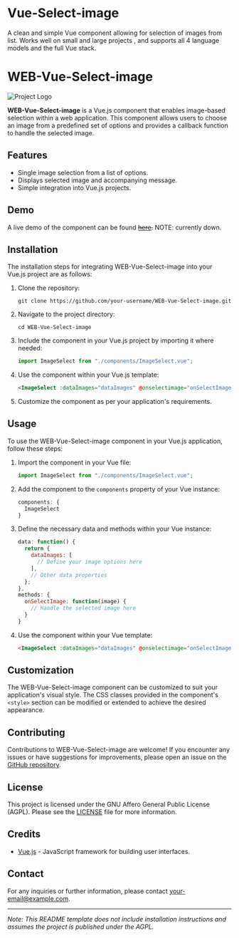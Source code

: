 # Vue-Select-image
A clean and simple Vue component allowing for selection of images from list. Works well on small and large projects , and supports all 4 language models and the full Vue stack.

# WEB-Vue-Select-image

![Project Logo](/assets/robot.gif)

**WEB-Vue-Select-image** is a Vue.js component that enables image-based selection within a web application. This component allows users to choose an image from a predefined set of options and provides a callback function to handle the selected image.

## Features

- Single image selection from a list of options.
- Displays selected image and accompanying message.
- Simple integration into Vue.js projects.

## Demo

A live demo of the component can be found ~~[here](https://openco.ca/vue-select).~~ NOTE: currently down.

## Installation

The installation steps for integrating WEB-Vue-Select-image into your Vue.js project are as follows:

1. Clone the repository:
   ```
   git clone https://github.com/your-username/WEB-Vue-Select-image.git
   ```

2. Navigate to the project directory:
   ```
   cd WEB-Vue-Select-image
   ```

3. Include the component in your Vue.js project by importing it where needed:
   ```javascript
   import ImageSelect from "./components/ImageSelect.vue";
   ```

4. Use the component within your Vue.js template:
   ```html
   <ImageSelect :dataImages="dataImages" @onselectimage="onSelectImage"></ImageSelect>
   ```

5. Customize the component as per your application's requirements.

## Usage

To use the WEB-Vue-Select-image component in your Vue.js application, follow these steps:

1. Import the component in your Vue file:
   ```javascript
   import ImageSelect from "./components/ImageSelect.vue";
   ```

2. Add the component to the `components` property of your Vue instance:
   ```javascript
   components: {
     ImageSelect
   }
   ```

3. Define the necessary data and methods within your Vue instance:
   ```javascript
   data: function() {
     return {
       dataImages: [
         // Define your image options here
       ],
       // Other data properties
     };
   },
   methods: {
     onSelectImage: function(image) {
       // Handle the selected image here
     }
   }
   ```

4. Use the component within your Vue template:
   ```html
   <ImageSelect :dataImages="dataImages" @onselectimage="onSelectImage"></ImageSelect>
   ```

## Customization

The WEB-Vue-Select-image component can be customized to suit your application's visual style. The CSS classes provided in the component's `<style>` section can be modified or extended to achieve the desired appearance.

## Contributing

Contributions to WEB-Vue-Select-image are welcome! If you encounter any issues or have suggestions for improvements, please open an issue on the [GitHub repository](https://github.com/opencoco/WEB-Vue-Select-image/issues).

## License

This project is licensed under the GNU Affero General Public License (AGPL). Please see the [LICENSE](/LICENSE) file for more information.

## Credits

- [Vue.js](https://vuejs.org/) - JavaScript framework for building user interfaces.

## Contact

For any inquiries or further information, please contact [your-email@example.com](mailto:info@openco.ca).

---

*Note: This README template does not include installation instructions and assumes the project is published under the AGPL.*
